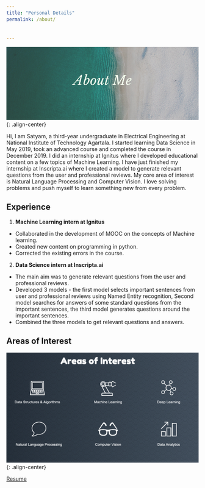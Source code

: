 ```yaml
---
title: "Personal Details"
permalink: /about/


---
```

![image-center](/images/About/about.jpg){: .align-center}

Hi, I am Satyam, a third-year undergraduate in Electrical Engineering at National
Institute of Technology Agartala. I started learning Data Science in May 2019,
took an advanced course and completed the course in December 2019. I did an
internship at Ignitus where I developed educational content on a few topics of
Machine Learning. I have just finished my internship at Inscripta.ai where I
created a model to generate relevant questions from the user and professional
reviews. My core area of interest is Natural Language Processing and Computer
Vision. I love solving problems and push myself to learn something new from
every problem.

## Experience
1. **Machine Learning intern at Ignitus**
* Collaborated in the development of MOOC on the concepts of Machine learning.
* Created new content on programming in python.
* Corrected the existing errors in the course.


2. **Data Science intern at Inscripta.ai**
* The main aim was to generate relevant questions from the user and professional reviews.
* Developed 3 models - the first model selects important sentences from user and
professional reviews using Named Entity recognition, Second model searches for
answers of some standard questions from the important sentences, the third model
generates questions around the important sentences.
* Combined the three models to get relevant questions and answers.

## Areas of Interest

![image-center](/images/About/interests.jpg){: .align-center}


[Resume](https://www.slideshare.net/satyamsingh245/resume-229474844)

